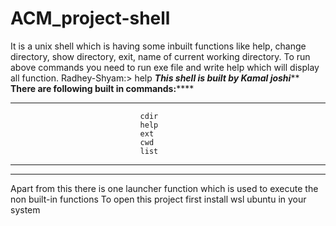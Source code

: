 # ACM_project-shell
It is a unix shell which is having some inbuilt functions like help, change directory, show directory, exit, name of current working directory.
To run above commands you need to run exe file and write help which will display all function.
Radhey-Shyam:> help
*****************This shell is built by Kamal joshi*******************
**************There are following built in commands:******************
**********************************************************************
                                 cdir
                                 help
                                 ext
                                 cwd
                                 list
**********************************************************************
**********************************************************************
Apart from this there is one launcher function which is used to execute the non built-in functions
To open this project first install wsl ubuntu in your system
